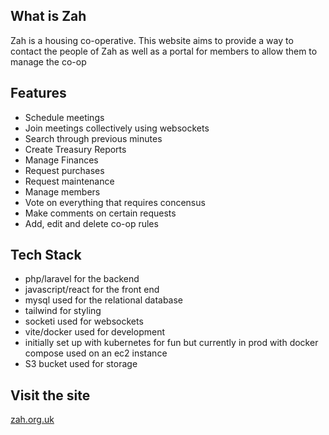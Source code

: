 ## What is Zah

Zah is a housing co-operative. This website aims to provide a way to contact the people of Zah as well as a portal for members to allow them to manage the co-op

## Features

- Schedule meetings
- Join meetings collectively using websockets
- Search through previous minutes
- Create Treasury Reports
- Manage Finances
- Request purchases
- Request maintenance
- Manage members
- Vote on everything that requires concensus
- Make comments on certain requests
- Add, edit and delete co-op rules

## Tech Stack

- php/laravel for the backend
- javascript/react for the front end
- mysql used for the relational database
- tailwind for styling
- socketi used for websockets
- vite/docker used for development
- initially set up with kubernetes for fun but currently in prod with docker compose used on an ec2 instance
- S3 bucket used for storage

## Visit the site

[zah.org.uk](https://zah.org.uk)
